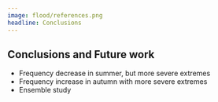 ```yaml
---
image: flood/references.png
headline: Conclusions
---
```


## Conclusions and Future work​

- Frequency decrease in summer, but more severe extremes​
- Frequency increase in autumn with more severe extremes​
- Ensemble study
